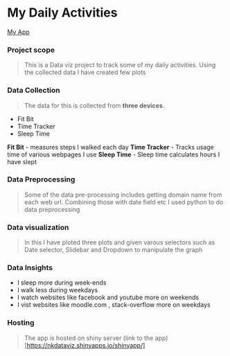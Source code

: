 # My Daily Activities

[My App](https://nkdataviz.shinyapps.io/shinyapp/)


### Project scope

> This is a Data viz project to track some of my daily activities. Using the collected data I have created
> few plots

### Data Collection

> The data for this is collected from **three devices**. 

* Fit Bit
* Time Tracker
* Sleep Time

**Fit Bit** - measures steps I walked each day
**Time Tracker** - Tracks usage time of various webpages I use
**Sleep Time** - Sleep time calculates hours I have slept

### Data Preprocessing

> Some of the data pre-processing includes getting domain name
> from each web url. Combining those with date field etc
> I used python to do data preprocessing

### Data visualization 

> In this I have ploted three plots and given varous selectors such as Date selector, 
> Slidebar and Dropdown to manipulate the graph

### Data Insights

* I sleep more during week-ends
* I walk less during weekdays
* I watch websites like facebook and youtube more on weekends
* I vist websites like moodle.com , stack-overflow more on weekdays

### Hosting

> The app is hosted on shiny server 
(link to the app)[https://nkdataviz.shinyapps.io/shinyapp/] 

